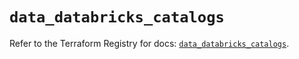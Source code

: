 # `data_databricks_catalogs`

Refer to the Terraform Registry for docs: [`data_databricks_catalogs`](https://registry.terraform.io/providers/databricks/databricks/1.73.0/docs/data-sources/catalogs).
